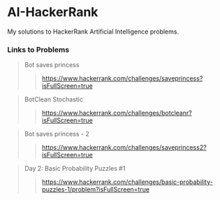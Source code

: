 # AI-HackerRank
My solutions to HackerRank Artificial Intelligence problems.

### Links to Problems
>Bot saves princess 
>>https://www.hackerrank.com/challenges/saveprincess?isFullScreen=true
 
> BotClean Stochastic 
>>https://www.hackerrank.com/challenges/botcleanr?isFullScreen=true  

> Bot saves princess - 2 
>>https://www.hackerrank.com/challenges/saveprincess2?isFullScreen=true  

>Day 2: Basic Probability Puzzles #1 
>>https://www.hackerrank.com/challenges/basic-probability-puzzles-1/problem?isFullScreen=true
